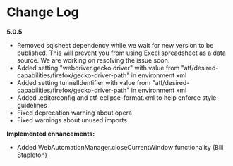 # Change Log

**5.0.5**
- Removed sqlsheet dependency while we wait for new version to be published. This will prevent you from using Excel spreadsheet as a data source. We are working on resolving the issue soon.
- Added setting "webdriver.gecko.driver" with value from "atf/desired-capabilities/firefox/gecko-driver-path" in environment xml
- Added setting tunnelIdentifier with value from "atf/desired-capabilities/firefox/gecko-driver-path" in environment xml
- Added .editorconfig and atf-eclipse-format.xml to help enforce style guidelines
- Fixed deprecation warning about opera
- Fixed warnings about unused imports

**Implemented enhancements:**
- Added WebAutomationManager.closeCurrentWindow functionality (Bill Stapleton)